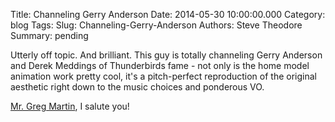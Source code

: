 Title: Channeling Gerry Anderson
Date: 2014-05-30 10:00:00.000
Category: blog
Tags: 
Slug: Channeling-Gerry-Anderson
Authors: Steve Theodore
Summary: pending

Utterly off topic.  And brilliant.  This guy is totally channeling Gerry Anderson and Derek Meddings of Thunderbirds fame - not only is the home model animation work pretty cool, it's a pitch-perfect reproduction of the original aesthetic right down to the music choices and ponderous VO.  
  
  
[Mr. Greg Martin](https://www.youtube.com/channel/UCXrNQKFtJYX63eJtUQz1jJA), I salute you!  


  


  


